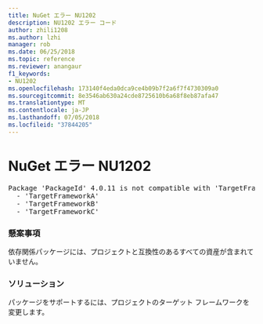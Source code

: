 ```yaml
---
title: NuGet エラー NU1202
description: NU1202 エラー コード
author: zhili1208
ms.author: lzhi
manager: rob
ms.date: 06/25/2018
ms.topic: reference
ms.reviewer: anangaur
f1_keywords:
- NU1202
ms.openlocfilehash: 173140f4eda0dca9ce4b09b7f2a6f7f4730309a0
ms.sourcegitcommit: 8e3546ab630a24cde8725610b6a68f8eb87afa47
ms.translationtype: MT
ms.contentlocale: ja-JP
ms.lasthandoff: 07/05/2018
ms.locfileid: "37844205"
---
```

# <a name="nuget-error-nu1202"></a>NuGet エラー NU1202

<pre>Package 'PackageId' 4.0.11 is not compatible with 'TargetFramework'. Package 'PackageId' 4.0.11 supports:<br/>  - 'TargetFrameworkA'<br/>  - 'TargetFrameworkB'<br/>  - 'TargetFrameworkC'</pre>

### <a name="issue"></a>懸案事項
依存関係パッケージには、プロジェクトと互換性のあるすべての資産が含まれていません。

### <a name="solution"></a>ソリューション
パッケージをサポートするには、プロジェクトのターゲット フレームワークを変更します。